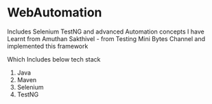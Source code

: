 # WebAutomation
Includes Selenium TestNG and advanced Automation concepts
I have Learnt from Amuthan Sakthivel - from Testing Mini Bytes Channel and implemented this framework 

Which Includes below tech stack
1. Java
2. Maven
3. Selenium
4. TestNG
